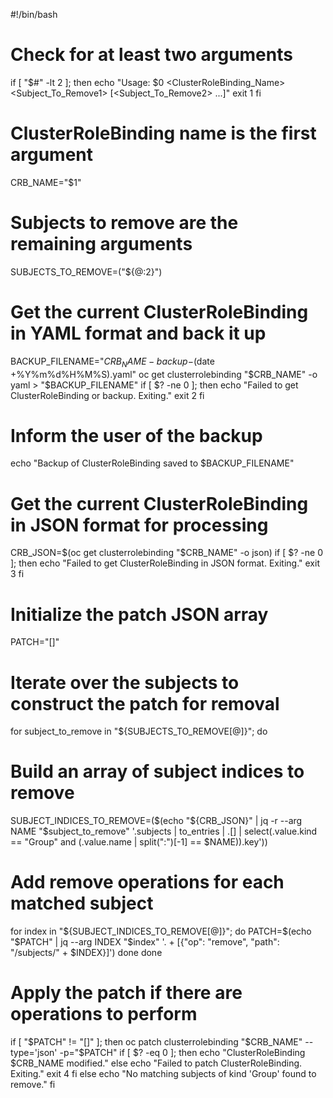 #!/bin/bash

# Check for at least two arguments
if [ "$#" -lt 2 ]; then
  echo "Usage: $0 <ClusterRoleBinding_Name> <Subject_To_Remove1> [<Subject_To_Remove2> ...]"
  exit 1
fi

# ClusterRoleBinding name is the first argument
CRB_NAME="$1"

# Subjects to remove are the remaining arguments
SUBJECTS_TO_REMOVE=("${@:2}")

# Get the current ClusterRoleBinding in YAML format and back it up
BACKUP_FILENAME="${CRB_NAME}-backup-$(date +%Y%m%d%H%M%S).yaml"
oc get clusterrolebinding "$CRB_NAME" -o yaml > "$BACKUP_FILENAME"
if [ $? -ne 0 ]; then
    echo "Failed to get ClusterRoleBinding or backup. Exiting."
    exit 2
fi

# Inform the user of the backup
echo "Backup of ClusterRoleBinding saved to $BACKUP_FILENAME"

# Get the current ClusterRoleBinding in JSON format for processing
CRB_JSON=$(oc get clusterrolebinding "$CRB_NAME" -o json)
if [ $? -ne 0 ]; then
    echo "Failed to get ClusterRoleBinding in JSON format. Exiting."
    exit 3
fi

# Initialize the patch JSON array
PATCH="[]"

# Iterate over the subjects to construct the patch for removal
for subject_to_remove in "${SUBJECTS_TO_REMOVE[@]}"; do
  # Build an array of subject indices to remove
  SUBJECT_INDICES_TO_REMOVE=($(echo "${CRB_JSON}" | jq -r --arg NAME "$subject_to_remove" '.subjects | to_entries | .[] | select(.value.kind == "Group" and (.value.name | split(":")[-1] == $NAME)).key'))

  # Add remove operations for each matched subject
  for index in "${SUBJECT_INDICES_TO_REMOVE[@]}"; do
    PATCH=$(echo "$PATCH" | jq --arg INDEX "$index" '. + [{"op": "remove", "path": "/subjects/" + $INDEX}]')
  done
done

# Apply the patch if there are operations to perform
if [ "$PATCH" != "[]" ]; then
  oc patch clusterrolebinding "$CRB_NAME" --type='json' -p="$PATCH"
  if [ $? -eq 0 ]; then
    echo "ClusterRoleBinding $CRB_NAME modified."
  else
    echo "Failed to patch ClusterRoleBinding. Exiting."
    exit 4
  fi
else
  echo "No matching subjects of kind 'Group' found to remove."
fi
